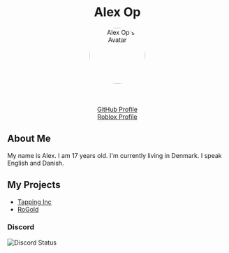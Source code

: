 <div align="center">
  <h1>Alex Op</h1>
</div>
<div align="center" style="margin-bottom:25px;border-radius:50%;">
  <img src="https://avatars.githubusercontent.com/u/46445843?v=4" 
       alt="Alex Op's Avatar" height="128px" width="128px" align="center" style="margin-bottom:25px;border-radius:50%;"/>
</div>

<div align="center">
  <a href="https://github.com/alexop1000" alt="Alex Op's GitHub Profile">GitHub Profile</a>
</div>

<div align="center">
  <a href="https://www.roblox.com/users/50654562/profile" alt="Alex Op's Roblox Profile">Roblox Profile</a>
</div>

<h2>About Me</h2>

<p>My name is Alex. I am 17 years old. I'm currently living in Denmark. I speak English and Danish.</p>

<h2>My Projects</h2>

<div>
  <ul>
    <li><a href="https://www.roblox.com/games/5967519266/X200-Tapping-Inc" alt="Tapping Inc">Tapping Inc</a></li>
    <li><a href="https://chrome.google.com/webstore/detail/rogold/mafcicncghogpdpaieifglifaagndbni" alt="RoGold">RoGold</a></li>
  </ul>
</div>
<h3>Discord</h3>
<div>
  <img src="https://discord.c99.nl/widget/theme-2/289463060178010123.png" alt="Discord Status" align="center"/>
</div>
